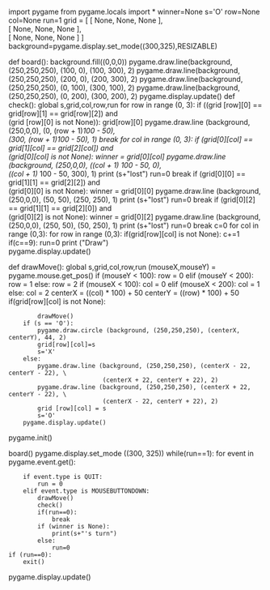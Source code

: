 import pygame
from pygame.locals import *
winner=None
s='O'
row=None
col=None
run=1
grid = [ [ None, None, None ], \
         [ None, None, None ], \
         [ None, None, None ] ]
background=pygame.display.set_mode((300,325),RESIZABLE)


def board():
    background.fill((0,0,0))
    pygame.draw.line(background, (250,250,250), (100, 0), (100, 300), 2)
    pygame.draw.line(background, (250,250,250), (200, 0), (200, 300), 2)
    pygame.draw.line(background, (250,250,250), (0, 100), (300, 100), 2)
    pygame.draw.line(background, (250,250,250), (0, 200), (300, 200), 2)
    pygame.display.update()
def check():
    global s,grid,col,row,run
    for row in range (0, 3):
        if ((grid [row][0] == grid[row][1] == grid[row][2]) and \
            (grid [row][0] is not None)):
             grid[row][0]
             pygame.draw.line (background, (250,0,0), (0, (row + 1)*100 - 50), \
                               (300, (row + 1)*100 - 50), 1)
             break
    for col in range (0, 3):
        if (grid[0][col] == grid[1][col] == grid[2][col]) and \
            (grid[0][col] is not None):
            winner = grid[0][col]
            pygame.draw.line (background, (250,0,0), ((col + 1)* 100 - 50, 0), \
                              ((col + 1)* 100 - 50, 300), 1)
            print (s+"lost")
            run=0
            break
        if (grid[0][0] == grid[1][1] == grid[2][2]) and \
           (grid[0][0] is not None):
            winner = grid[0][0]
            pygame.draw.line (background, (250,0,0), (50, 50), (250, 250), 1)
            print (s+"lost")
            run=0
            break
        if (grid[0][2] == grid[1][1] == grid[2][0]) and \
           (grid[0][2] is not None):
            winner = grid[0][2]
            pygame.draw.line (background, (250,0,0), (250, 50), (50, 250), 1)
            print (s+"lost")
            run=0
            break
        c=0
        for col in range (0,3):
            for row in range (0,3):
                if(grid[row][col] is not None):
                     c+=1
        if(c==9):
            run=0
            print ("Draw")          
        pygame.display.update()

		
def drawMove():
        global s,grid,col,row,run
        (mouseX,mouseY) = pygame.mouse.get_pos()
        if (mouseY < 100):
            row = 0
        elif (mouseY < 200):
            row = 1
        else:
            row = 2
        if (mouseX < 100):
            col = 0
        elif (mouseX < 200):
            col = 1
        else:
            col = 2
        centerX = ((col) * 100) + 50
        centerY = ((row) * 100) + 50
        if(grid[row][col] is not None):
            
            drawMove()
        if (s == 'O'):
            pygame.draw.circle (background, (250,250,250), (centerX, centerY), 44, 2)
            grid[row][col]=s
            s='X'
        else:
            pygame.draw.line (background, (250,250,250), (centerX - 22, centerY - 22), \
                              (centerX + 22, centerY + 22), 2)
            pygame.draw.line (background, (250,250,250), (centerX + 22, centerY - 22), \
                              (centerX - 22, centerY + 22), 2)
            grid [row][col] = s
            s='O'
        pygame.display.update()
            
pygame.init()

board()
pygame.display.set_mode ((300, 325))
while(run==1):
    for event in pygame.event.get():
        
        if event.type is QUIT:
            run = 0
        elif event.type is MOUSEBUTTONDOWN:
            drawMove()
            check()
            if(run==0):
                break
            if (winner is None):
                print(s+"'s turn")
            else:
                run=0
    if (run==0):        
        exit()
pygame.display.update()
